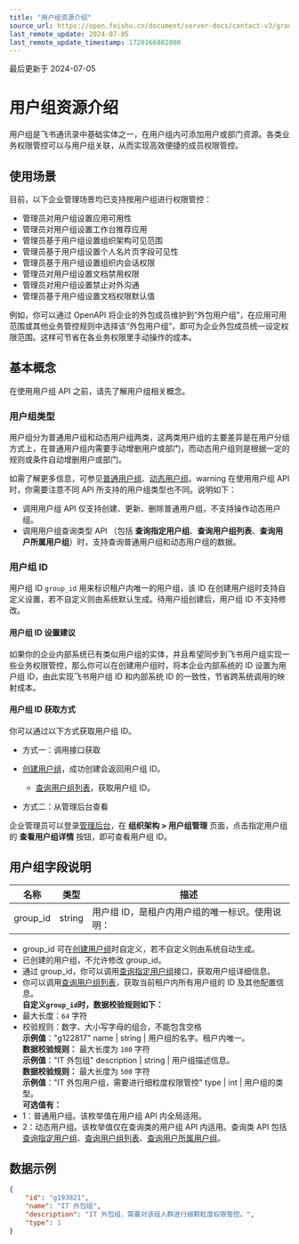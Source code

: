 ```yaml
---
title: "用户组资源介绍"
source_url: https://open.feishu.cn/document/server-docs/contact-v3/group/overview
last_remote_update: 2024-07-05
last_remote_update_timestamp: 1720166882000
---
```

最后更新于 2024-07-05

#  用户组资源介绍

用户组是飞书通讯录中基础实体之一，在用户组内可添加用户或部门资源。各类业务权限管控可以与用户组关联，从而实现高效便捷的成员权限管控。

## 使用场景

目前，以下企业管理场景均已支持按用户组进行权限管控：
- 管理员对用户组设置应用可用性
- 管理员对用户组设置工作台推荐应用
- 管理员基于用户组设置组织架构可见范围
- 管理员基于用户组设置个人名片页字段可见性
- 管理员基于用户组设置组织内会话权限
- 管理员对用户组设置文档禁用权限
- 管理员对用户组设置禁止对外沟通
- 管理员基于用户组设置文档权限默认值

例如，你可以通过 OpenAPI 将企业的外包成员维护到“外包用户组”，在应用可用范围或其他业务管控规则中选择该“外包用户组”，即可为企业外包成员统一设定权限范围。这样可节省在各业务权限里手动操作的成本。

## 基本概念

在使用用户组 API 之前，请先了解用户组相关概念。

### 用户组类型

用户组分为普通用户组和动态用户组两类，这两类用户组的主要差异是在用户分组方式上，在普通用户组内需要手动增删用户或部门，而动态用户组则是根据一定的规则或条件自动增删用户或部门。

如需了解更多信息，可参见[普通用户组](https://www.feishu.cn/hc/zh-CN/articles/360049067479)、[动态用户组](https://www.feishu.cn/hc/zh-CN/articles/360049067874)。warning
在使用用户组 API 时，你需要注意不同 API 所支持的用户组类型也不同。说明如下：

- 调用用户组 API 仅支持创建、更新、删除普通用户组，不支持操作动态用户组。
- 调用用户组查询类型 API （包括 **查询指定用户组**、**查询用户组列表**、**查询用户所属用户组**）时，支持查询普通用户组和动态用户组的数据。

### 用户组 ID

用户组 ID `group_id` 用来标识租户内唯一的用户组，该 ID 在创建用户组时支持自定义设置，若不自定义则由系统默认生成。待用户组创建后，用户组 ID 不支持修改。

#### 用户组 ID 设置建议

如果你的企业内部系统已有类似用户组的实体，并且希望同步到飞书用户组实现一些业务权限管控，那么你可以在创建用户组时，将本企业内部系统的 ID 设置为用户组 ID，由此实现飞书用户组 ID 和内部系统 ID 的一致性，节省跨系统调用的映射成本。

#### 用户组 ID 获取方式

你可以通过以下方式获取用户组 ID。

- 方式一：调用接口获取

- [创建用户组](https://open.feishu.cn/document/uAjLw4CM/ukTMukTMukTM/reference/contact-v3/group/create)，成功创建会返回用户组 ID。
	- [查询用户组列表](https://open.feishu.cn/document/uAjLw4CM/ukTMukTMukTM/reference/contact-v3/group/simplelist)，获取用户组 ID。

- 方式二：从管理后台查看

企业管理员可以登录[管理后台](https://feishu.cn/admin/index)，在 **组织架构 > 用户组管理** 页面，点击指定用户组的 **查看用户组详情** 按钮，即可查看用户组 ID。

## 用户组字段说明

名称 | 类型 | 描述
--- | --- | ---
group_id | string | 用户组 ID，是租户内用户组的唯一标识。使用说明：  
- group_id 可在[创建用户组](https://open.feishu.cn/document/uAjLw4CM/ukTMukTMukTM/reference/contact-v3/group/create)时自定义，若不自定义则由系统自动生成。  
- 已创建的用户组，不允许修改 group_id。  
- 通过 group_id，你可以调用[查询指定用户组](https://open.feishu.cn/document/uAjLw4CM/ukTMukTMukTM/reference/contact-v3/group/get)接口，获取用户组详细信息。  
- 你可以调用[查询用户组列表](https://open.feishu.cn/document/uAjLw4CM/ukTMukTMukTM/reference/contact-v3/group/simplelist)，获取当前租户内所有用户组的 ID 及其他配置信息。  
**自定义`group_id`时，数据校验规则如下：**  
- 最大长度：`64` 字符  
- 校验规则：数字、大小写字母的组合，不能包含空格  
**示例值**："g122817"
name | string | 用户组的名字。租户内唯一。  
**数据校验规则：** 最大长度为 `100` 字符  
**示例值**："IT 外包组"
description | string | 用户组描述信息。  
**数据校验规则：** 最大长度为 `500` 字符  
**示例值**："IT 外包用户组，需要进行细粒度权限管控"
type | int | 用户组的类型。  
**可选值有：**  
- 1：普通用户组。该枚举值在用户组 API 内全局适用。  
- 2：动态用户组。该枚举值仅在查询类的用户组 API 内适用。查询类 API 包括[查询指定用户组](https://open.feishu.cn/document/uAjLw4CM/ukTMukTMukTM/reference/contact-v3/group/get)、[查询用户组列表](https://open.feishu.cn/document/uAjLw4CM/ukTMukTMukTM/reference/contact-v3/group/simplelist)、[查询用户所属用户组](https://open.feishu.cn/document/uAjLw4CM/ukTMukTMukTM/reference/contact-v3/group/member_belong)。

## 数据示例

```json 
{
	"id": "g193821",
	"name": "IT 外包组",
	"description": "IT 外包组，需要对该组人群进行细颗粒度权限管控。",
	"type": 1
}
```
